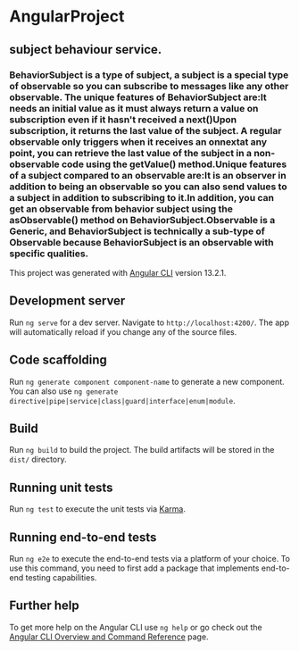 # AngularProject
## subject behaviour service.
### BehaviorSubject is a type of subject, a subject is a special type of observable so you can subscribe to messages like any other observable. The unique features of BehaviorSubject are:It needs an initial value as it must always return a value on subscription even if it hasn't received a next()Upon subscription, it returns the last value of the subject. A regular observable only triggers when it receives an onnextat any point, you can retrieve the last value of the subject in a non-observable code using the getValue() method.Unique features of a subject compared to an observable are:It is an observer in addition to being an observable so you can also send values to a subject in addition to subscribing to it.In addition, you can get an observable from behavior subject using the asObservable() method on BehaviorSubject.Observable is a Generic, and BehaviorSubject is technically a sub-type of Observable because BehaviorSubject is an observable with specific qualities.




This project was generated with [Angular CLI](https://github.com/angular/angular-cli) version 13.2.1.

## Development server

Run `ng serve` for a dev server. Navigate to `http://localhost:4200/`. The app will automatically reload if you change any of the source files.

## Code scaffolding

Run `ng generate component component-name` to generate a new component. You can also use `ng generate directive|pipe|service|class|guard|interface|enum|module`.

## Build

Run `ng build` to build the project. The build artifacts will be stored in the `dist/` directory.

## Running unit tests

Run `ng test` to execute the unit tests via [Karma](https://karma-runner.github.io).

## Running end-to-end tests

Run `ng e2e` to execute the end-to-end tests via a platform of your choice. To use this command, you need to first add a package that implements end-to-end testing capabilities.

## Further help

To get more help on the Angular CLI use `ng help` or go check out the [Angular CLI Overview and Command Reference](https://angular.io/cli) page.
